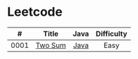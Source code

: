 # Leetcode
| #  |Title	 | Java	 |Difficulty|
|:--:|:-----:|:-----:|:------:|
|0001|[Two Sum](https://leetcode.com/problems/two-sum/)|[Java](https://github.com/kwy518/leetcode/blob/master/src/0001_TwoSum/TwoSum.java)	   	 | Easy     |

